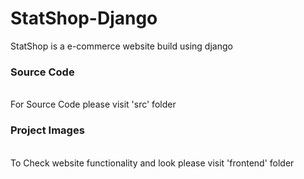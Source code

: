 # StatShop-Django
StatShop is a e-commerce website build using django

<b><h3>Source Code</h3></b><br>
For Source Code please visit 'src' folder

<b><h3>Project Images</h3></b><br>
To Check website functionality and look please visit 'frontend' folder
